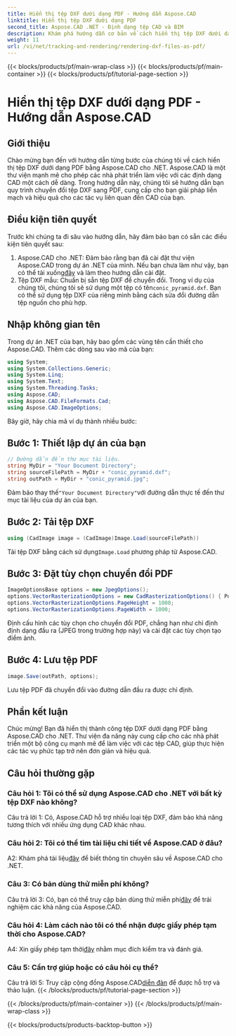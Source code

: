 ```yaml
---
title: Hiển thị tệp DXF dưới dạng PDF - Hướng dẫn Aspose.CAD
linktitle: Hiển thị tệp DXF dưới dạng PDF
second_title: Aspose.CAD .NET - Định dạng tệp CAD và BIM
description: Khám phá hướng dẫn cơ bản về cách hiển thị tệp DXF dưới dạng PDF bằng Aspose.CAD cho .NET. Chuyển đổi tệp CAD dễ dàng bằng hướng dẫn từng bước của chúng tôi.
weight: 11
url: /vi/net/tracking-and-rendering/rendering-dxf-files-as-pdf/
---
```


{{< blocks/products/pf/main-wrap-class >}}
{{< blocks/products/pf/main-container >}}
{{< blocks/products/pf/tutorial-page-section >}}

# Hiển thị tệp DXF dưới dạng PDF - Hướng dẫn Aspose.CAD

## Giới thiệu

Chào mừng bạn đến với hướng dẫn từng bước của chúng tôi về cách hiển thị tệp DXF dưới dạng PDF bằng Aspose.CAD cho .NET. Aspose.CAD là một thư viện mạnh mẽ cho phép các nhà phát triển làm việc với các định dạng CAD một cách dễ dàng. Trong hướng dẫn này, chúng tôi sẽ hướng dẫn bạn quy trình chuyển đổi tệp DXF sang PDF, cung cấp cho bạn giải pháp liền mạch và hiệu quả cho các tác vụ liên quan đến CAD của bạn.

## Điều kiện tiên quyết

Trước khi chúng ta đi sâu vào hướng dẫn, hãy đảm bảo bạn có sẵn các điều kiện tiên quyết sau:
1.  Aspose.CAD cho .NET: Đảm bảo rằng bạn đã cài đặt thư viện Aspose.CAD trong dự án .NET của mình. Nếu bạn chưa làm như vậy, bạn có thể tải xuống[đây](https://releases.aspose.com/cad/net/) và làm theo hướng dẫn cài đặt.
2.  Tệp DXF mẫu: Chuẩn bị sẵn tệp DXF để chuyển đổi. Trong ví dụ của chúng tôi, chúng tôi sẽ sử dụng một tệp có tên`conic_pyramid.dxf`. Bạn có thể sử dụng tệp DXF của riêng mình bằng cách sửa đổi đường dẫn tệp nguồn cho phù hợp.

## Nhập không gian tên

Trong dự án .NET của bạn, hãy bao gồm các vùng tên cần thiết cho Aspose.CAD. Thêm các dòng sau vào mã của bạn:

```csharp
using System;
using System.Collections.Generic;
using System.Linq;
using System.Text;
using System.Threading.Tasks;
using Aspose.CAD;
using Aspose.CAD.FileFormats.Cad;
using Aspose.CAD.ImageOptions;
```
Bây giờ, hãy chia mã ví dụ thành nhiều bước:

## Bước 1: Thiết lập dự án của bạn

```csharp
// Đường dẫn đến thư mục tài liệu.
string MyDir = "Your Document Directory";
string sourceFilePath = MyDir + "conic_pyramid.dxf";
string outPath = MyDir + "conic_pyramid.jpg";
```
 Đảm bảo thay thế`"Your Document Directory"`với đường dẫn thực tế đến thư mục tài liệu của dự án của bạn.

## Bước 2: Tải tệp DXF

```csharp
using (CadImage image = (CadImage)Image.Load(sourceFilePath))
```
 Tải tệp DXF bằng cách sử dụng`Image.Load` phương pháp từ Aspose.CAD.

## Bước 3: Đặt tùy chọn chuyển đổi PDF

```csharp
ImageOptionsBase options = new JpegOptions();
options.VectorRasterizationOptions = new CadRasterizationOptions() { PdfProductLocation = MyDir };
options.VectorRasterizationOptions.PageHeight = 1000;
options.VectorRasterizationOptions.PageWidth = 1000;
```

Định cấu hình các tùy chọn cho chuyển đổi PDF, chẳng hạn như chỉ định định dạng đầu ra (JPEG trong trường hợp này) và cài đặt các tùy chọn tạo điểm ảnh.

## Bước 4: Lưu tệp PDF

```csharp
image.Save(outPath, options);
```

Lưu tệp PDF đã chuyển đổi vào đường dẫn đầu ra được chỉ định.

## Phần kết luận

Chúc mừng! Bạn đã hiển thị thành công tệp DXF dưới dạng PDF bằng Aspose.CAD cho .NET. Thư viện đa năng này cung cấp cho các nhà phát triển một bộ công cụ mạnh mẽ để làm việc với các tệp CAD, giúp thực hiện các tác vụ phức tạp trở nên đơn giản và hiệu quả.

## Câu hỏi thường gặp

### Câu hỏi 1: Tôi có thể sử dụng Aspose.CAD cho .NET với bất kỳ tệp DXF nào không?

Câu trả lời 1: Có, Aspose.CAD hỗ trợ nhiều loại tệp DXF, đảm bảo khả năng tương thích với nhiều ứng dụng CAD khác nhau.

### Câu hỏi 2: Tôi có thể tìm tài liệu chi tiết về Aspose.CAD ở đâu?

 A2: Khám phá tài liệu[đây](https://reference.aspose.com/cad/net/) để biết thông tin chuyên sâu về Aspose.CAD cho .NET.

### Câu 3: Có bản dùng thử miễn phí không?

 Câu trả lời 3: Có, bạn có thể truy cập bản dùng thử miễn phí[đây](https://releases.aspose.com/) để trải nghiệm các khả năng của Aspose.CAD.

### Câu hỏi 4: Làm cách nào tôi có thể nhận được giấy phép tạm thời cho Aspose.CAD?

 A4: Xin giấy phép tạm thời[đây](https://purchase.aspose.com/temporary-license/) nhằm mục đích kiểm tra và đánh giá.

### Câu 5: Cần trợ giúp hoặc có câu hỏi cụ thể?

 Câu trả lời 5: Truy cập cộng đồng Aspose.CAD[diễn đàn](https://forum.aspose.com/c/cad/19) để được hỗ trợ và thảo luận.
{{< /blocks/products/pf/tutorial-page-section >}}

{{< /blocks/products/pf/main-container >}}
{{< /blocks/products/pf/main-wrap-class >}}

{{< blocks/products/products-backtop-button >}}
